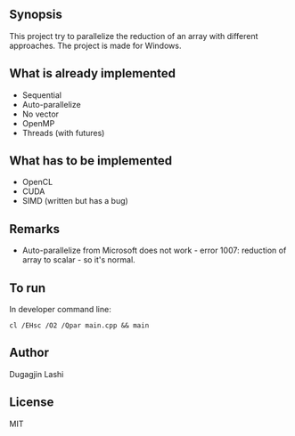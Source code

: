 ## Synopsis

This project try to parallelize the reduction of an array with different approaches. The project is made for Windows.

## What is already implemented

- Sequential
- Auto-parallelize
- No vector
- OpenMP
- Threads (with futures)

## What has to be implemented

- OpenCL
- CUDA
- SIMD (written but has a bug)

## Remarks

- Auto-parallelize from Microsoft does not work - error 1007: reduction of array to scalar - so it's normal.

## To run

In developer command line:
```
cl /EHsc /O2 /Qpar main.cpp && main
```

## Author

Dugagjin Lashi

## License

MIT
